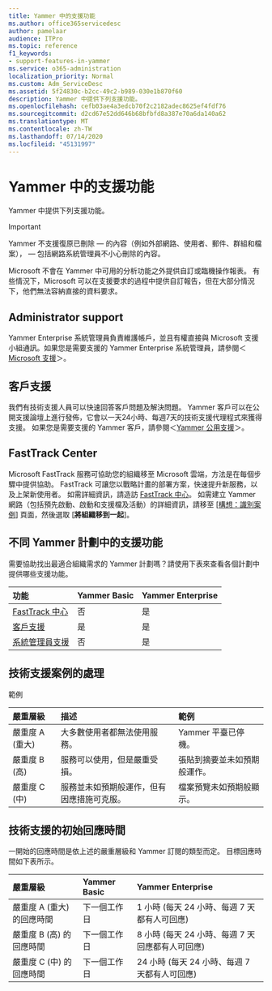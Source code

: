 ```yaml
---
title: Yammer 中的支援功能
ms.author: office365servicedesc
author: pamelaar
audience: ITPro
ms.topic: reference
f1_keywords:
- support-features-in-yammer
ms.service: o365-administration
localization_priority: Normal
ms.custom: Adm_ServiceDesc
ms.assetid: 5f24830c-b2cc-49c2-b989-030e1b870f60
description: Yammer 中提供下列支援功能。
ms.openlocfilehash: cefb03ae4a3edcb70f2c2182adec8625ef4fdf76
ms.sourcegitcommit: d2cd67e52dd646b68bfbfd8a387e70a6da140a62
ms.translationtype: MT
ms.contentlocale: zh-TW
ms.lasthandoff: 07/14/2020
ms.locfileid: "45131997"
---
```

# <a name="support-features-in-yammer"></a>Yammer 中的支援功能

Yammer 中提供下列支援功能。
  
> [!IMPORTANT]
> Yammer 不支援復原已刪除 &mdash; 的內容（例如外部網路、使用者、郵件、群組和檔案）， &mdash; 包括網路系統管理員不小心刪除的內容。
>
> Microsoft 不會在 Yammer 中可用的分析功能之外提供自訂或臨機操作報表。 有些情況下，Microsoft 可以在支援要求的過程中提供自訂報告，但在大部分情況下，他們無法容納直接的資料要求。

## <a name="administrator-support"></a>Administrator support

Yammer Enterprise 系統管理員負責維護帳戶，並且有權直接與 Microsoft 支援小組通訊。如果您是需要支援的 Yammer Enterprise 系統管理員，請參閱＜[Microsoft 支援](https://go.microsoft.com/fwlink/p/?LinkId=330922)＞。

## <a name="customer-support"></a>客戶支援

我們有技術支援人員可以快速回答客戶問題及解決問題。 Yammer 客戶可以在公開支援論壇上進行發佈，它會以一天24小時、每週7天的技術支援代理程式來獲得支援。 如果您是需要支援的 Yammer 客戶，請參閱＜[Yammer 公用支援](https://go.microsoft.com/fwlink/p/?LinkId=330921)＞。
   
## <a name="fasttrack-center"></a>FastTrack Center

Microsoft FastTrack 服務可協助您的組織移至 Microsoft 雲端，方法是在每個步驟中提供協助。 FastTrack 可讓您以戰略計畫的部署方案，快速提升新服務，以及上架新使用者。 如需詳細資訊，請造訪 [FastTrack 中心](https://go.microsoft.com/fwlink/?LinkID=518597&amp;clcid=0x409)。 如需建立 Yammer 網路（包括預先啟動、啟動和支援檔及活動）的詳細資訊，請移至 [[構想：識別案例](https://fasttrack.microsoft.com/office/envision/identify-scenarios)] 頁面，然後選取 [**將組織移到一起**]。

## <a name="support-features-across-yammer-plans"></a>不同 Yammer 計劃中的支援功能

需要協助找出最適合組織需求的 Yammer 計劃嗎？請使用下表來查看各個計劃中提供哪些支援功能。
  
|**功能**|**Yammer Basic**|**Yammer Enterprise**|
|:-----|:-----|:-----|
|[FastTrack 中心](https://go.microsoft.com/fwlink/?LinkID=518597&amp;clcid=0x409) <br/> |否  <br/> |是  <br/> |
|[客戶支援](support-features-in-yammer.md#customer-support) <br/> |是  <br/> |是  <br/> |
|[系統管理員支援](support-features-in-yammer.md#administrator-support) <br/> |否  <br/> |是  <br/> |
 
## <a name="technical-support-case-handling"></a>技術支援案例的處理

範例 
  
|**嚴重層級**|**描述**|**範例**|
|:-----|:-----|:-----|
|嚴重度 A (重大)  <br/> |大多數使用者都無法使用服務。  <br/> |Yammer 平臺已停機。  <br/> |
|嚴重度 B (高)  <br/> |服務可以使用，但是嚴重受損。  <br/> |張貼到摘要並未如預期般運作。  <br/> |
|嚴重度 C (中)  <br/> |服務並未如預期般運作，但有因應措施可克服。  <br/> |檔案預覽未如預期般顯示。  <br/> |

## <a name="technical-support-initial-response-times"></a>技術支援的初始回應時間

一開始的回應時間是依上述的嚴重層級和 Yammer 訂閱的類型而定。 目標回應時間如下表所示。
  
|**嚴重層級**|**Yammer Basic**|**Yammer Enterprise**|
|:-----|:-----|:-----|
|嚴重度 A (重大) 的回應時間  <br/> |下一個工作日  <br/> |1 小時 (每天 24 小時、每週 7 天都有人可回應)  <br/> |
|嚴重度 B (高) 的回應時間  <br/> |下一個工作日  <br/> |8 小時 (每天 24 小時、每週 7 天回應都有人可回應)  <br/> |
|嚴重度 C (中) 的回應時間  <br/> |下一個工作日  <br/> |24 小時 (每天 24 小時、每週 7 天都有人可回應)  <br/> |
